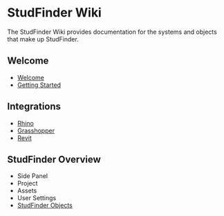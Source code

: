 # StudFinder Wiki

The StudFinder Wiki provides documentation for the systems and objects that make up StudFinder.

## Welcome
- [Welcome](Welcome/Welcome.md) <!--Needs chatGPT text review-->
- [Getting Started](Welcome/GettingStarted.md) <!--Needs chatGPT text review-->

## Integrations

- [Rhino](Integrations/Rhino.md)
- [Grasshopper](Integrations/Grasshopper.md)
- [Revit](Integrations/Revit.md)

## StudFinder Overview

- Side Panel
- Project
- Assets
- User Settings
- [StudFinder Objects](SFOverview/Objects.md)